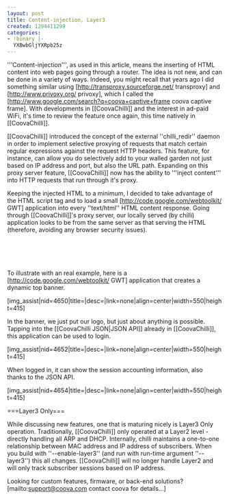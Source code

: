 ```yaml
---
layout: post
title: Content-injection, Layer3
created: 1294411299
categories:
- !binary |-
  YXBwbGljYXRpb25z
---
```

'''Content-injection''', as used in this article, means the inserting of HTML content into web pages going through a router. The idea is not new, and can be done in a variety of ways. Indeed, you might recall that years ago I did something similar using [http://transproxy.sourceforge.net/ transproxy] and [http://www.privoxy.org/ privoxy], which I called the [http://www.google.com/search?q=coova+captive+frame coova captive frame]. With developments in [[CoovaChilli]] and the interest in ad-paid WiFi, it's time to review the feature once again, this time natively in [[CoovaChilli]]. 

[[CoovaChilli]] introduced the concept of the external ''chilli_redir'' daemon in order to implement selective proxying of requests that match certain regular expressions against the request HTTP headers. This feature, for instance, can allow you do selectively add to your walled garden not just based on IP address and port, but also the URL path. Expanding on this proxy server feature, [[CoovaChilli]] now has the ability to '''inject content''' into HTTP requests that run through it's proxy. 

Keeping the injected HTML to a minimum, I decided to take advantage of the HTML script tag and to load a small [http://code.google.com/webtoolkit/ GWT] application into every ''text/html'' HTML content response. Going through [[CoovaChilli]]'s proxy server, our locally served (by chilli) application looks to be from the same server as that serving the HTML (therefore, avoiding any browser security issues). 

<code>
 
 <script src='/www/com.coova.Cd/com.coova.Cd.nocache.js'></script>
 
</code>

To illustrate with an real example, here is a [http://code.google.com/webtoolkit/ GWT] application that creates a dynamic top banner. 

[img_assist|nid=4650|title=|desc=|link=none|align=center|width=550|height=415]

In the banner, we just put our logo, but just about anything is possible. Tapping into the [[CoovaChilli JSON|JSON API]] already in [[CoovaChilli]], this application can be used to login. 

[img_assist|nid=4652|title=|desc=|link=none|align=center|width=550|height=415]

When logged in, it can show the session accounting information, also thanks to the JSON API. 

[img_assist|nid=4654|title=|desc=|link=none|align=center|width=550|height=415]

===Layer3 Only===

While discussing new features, one that is maturing nicely is Layer3 Only operation. Traditionally, [[CoovaChilli]] only operated at a Layer2 level - directly handling all ARP and DHCP. Internally, chilli maintains a one-to-one relationship between MAC address and IP address of subscribers. When you build with ''--enable-layer3'' (and run with run-time argument ''--layer3'') this all changes. [[CoovaChilli]] will no longer handle Layer2 and will only track subscriber sessions based on IP address. 

Looking for custom features, firmware, or back-end solutions? [mailto:support@coova.com contact coova for details...]
